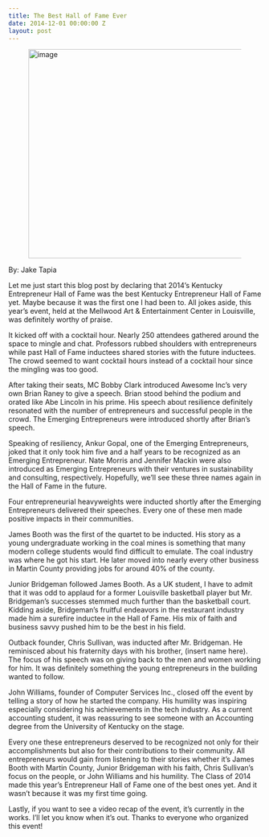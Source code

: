 ```yaml
---
title: The Best Hall of Fame Ever
date: 2014-12-01 00:00:00 Z
layout: post
---
```

 
<p><figure class="tmblr-full" data-orig-height="1067" data-orig-width="1600" data-orig-src="https://lh4.googleusercontent.com/yJnb3vJh5I5rJUD1Cm72eVi6Sl2PPd-1ci5bXbsdZo-vwjijU_MmuXrbuR6X7vNjhOpK08fLrP7aqEFUq9NNTTZ7hHGz8BGdOIWHPCaIQKlvh5NTxbuixd5jHM2C2elisw"><img alt="image" height="416px;" src="https://66.media.tumblr.com/6ea6648362f56126833a6b284d2138f8/tumblr_inline_pjzzv564Jd1spm8pc_540.jpg" width="624px;" data-orig-height="1067" data-orig-width="1600" data-orig-src="https://lh4.googleusercontent.com/yJnb3vJh5I5rJUD1Cm72eVi6Sl2PPd-1ci5bXbsdZo-vwjijU_MmuXrbuR6X7vNjhOpK08fLrP7aqEFUq9NNTTZ7hHGz8BGdOIWHPCaIQKlvh5NTxbuixd5jHM2C2elisw"/></figure></p>
<p>By: Jake Tapia</p>
<p>Let me just start this blog post by declaring that 2014’s Kentucky Entrepreneur Hall of Fame was the best Kentucky Entrepreneur Hall of Fame yet. Maybe because it was the first one I had been to. All jokes aside, this year’s event, held at the Mellwood Art &amp; Entertainment Center in Louisville, was definitely worthy of praise. </p>
<p>It kicked off with a cocktail hour. Nearly 250 attendees gathered around the space to mingle and chat. Professors rubbed shoulders with entrepreneurs while past Hall of Fame inductees shared stories with the future inductees. The crowd seemed to want cocktail hours instead of a cocktail hour since the mingling was too good.</p>
<p>After taking their seats, MC Bobby Clark introduced Awesome Inc’s very own Brian Raney to give a speech. Brian stood behind the podium and orated like Abe Lincoln in his prime. His speech about resilience definitely resonated with the number of entrepreneurs and successful people in the crowd. The Emerging Entrepreneurs were introduced shortly after Brian’s speech.</p>
<p>Speaking of resiliency, Ankur Gopal, one of the Emerging Entrepreneurs, joked that it only took him five and a half years to be recognized as an Emerging Entrepreneur. Nate Morris and Jennifer Mackin were also introduced as Emerging Entrepreneurs with their ventures in sustainability and consulting, respectively. Hopefully, we’ll see these three names again in the Hall of Fame in the future.</p>
<p>Four entrepreneurial heavyweights were inducted shortly after the Emerging Entrepreneurs delivered their speeches. Every one of these men made positive impacts in their communities.</p>
<p>James Booth was the first of the quartet to be inducted. His story as a young undergraduate working in the coal mines is something that many modern college students would find difficult to emulate. The coal industry was where he got his start. He later moved into nearly every other business in Martin County providing jobs for around 40% of the county.</p>
<p>Junior Bridgeman followed James Booth. As a UK student, I have to admit that it was odd to applaud for a former Louisville basketball player but Mr. Bridgeman’s successes stemmed much further than the basketball court. Kidding aside, Bridgeman’s fruitful endeavors in the restaurant industry made him a surefire inductee in the Hall of Fame. His mix of faith and business savvy pushed him to be the best in his field.</p>
<p>Outback founder, Chris Sullivan, was inducted after Mr. Bridgeman. He reminisced about his fraternity days with his brother, (insert name here). The focus of his speech was on giving back to the men and women working for him. It was definitely something the young entrepreneurs in the building wanted to follow.</p>
<p>John Williams, founder of Computer Services Inc., closed off the event by telling a story of how he started the company. His humility was inspiring especially considering his achievements in the tech industry. As a current accounting student, it was reassuring to see someone with an Accounting degree from the University of Kentucky on the stage.</p>
<p>Every one these entrepreneurs deserved to be recognized not only for their accomplishments but also for their contributions to their community. All entrepreneurs would gain from listening to their stories whether it’s James Booth with Martin County, Junior Bridgeman with his faith, Chris Sullivan’s focus on the people, or John Williams and his humility. The Class of 2014 made this year’s Entrepreneur Hall of Fame one of the best ones yet. And it wasn’t because it was my first time going.</p>
<p>Lastly, if you want to see a video recap of the event, it’s currently in the works. I’ll let you know when it’s out. Thanks to everyone who organized this event!</p>
